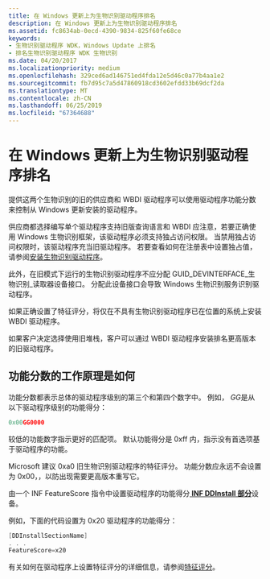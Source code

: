```yaml
---
title: 在 Windows 更新上为生物识别驱动程序排名
description: 在 Windows 更新上为生物识别驱动程序排名
ms.assetid: fc8634ab-0ecd-4390-9834-825f60fe68ce
keywords:
- 生物识别驱动程序 WDK，Windows Update 上排名
- 排名生物识别驱动程序 WDK 生物识别
ms.date: 04/20/2017
ms.localizationpriority: medium
ms.openlocfilehash: 329ced6ad146751ed4fda12e5d46c0a77b4aa1e2
ms.sourcegitcommit: fb7d95c7a5d47860918cd3602efdd33b69dcf2da
ms.translationtype: MT
ms.contentlocale: zh-CN
ms.lasthandoff: 06/25/2019
ms.locfileid: "67364688"
---
```

# <a name="ranking-a-biometric-driver-on-windows-update"></a>在 Windows 更新上为生物识别驱动程序排名

提供这两个生物识别的旧的供应商和 WBDI 驱动程序可以使用驱动程序功能分数来控制从 Windows 更新安装的驱动程序。

供应商都选择编写单个驱动程序支持旧版查询语言和 WBDI 应注意，若要正确使用 Windows 生物识别框架，该驱动程序必须支持独占访问权限。 当禁用独占访问权限时，该驱动程序充当旧驱动程序。 若要查看如何在注册表中设置独占值，请参阅[安装生物识别驱动程序](installing-a-biometric-driver.md)。

此外，在旧模式下运行的生物识别驱动程序不应分配 GUID\_DEVINTERFACE\_生物识别\_读取器设备接口。 分配此设备接口会导致 Windows 生物识别服务识别驱动程序。

如果正确设置了特征评分，将仅在不具有生物识别驱动程序已在位置的系统上安装 WBDI 驱动程序。

如果客户决定选择使用旧堆栈，客户可以通过 WBDI 驱动程序安装排名更高版本的旧驱动程序。

## <a name="how-feature-score-works"></a>功能分数的工作原理是如何

功能分数都表示总体的驱动程序级别的第三个和第四个数字中。 例如， *GG*是从以下驱动程序级别的功能得分：

```cpp
0x00GG0000
```

较低的功能数字指示更好的匹配项。 默认功能得分是 0xff 内，指示没有首选项基于驱动程序的功能。

Microsoft 建议 0xa0 旧生物识别驱动程序的特征评分。 功能分数应永远不会设置为 0x00，，以防出现需要更高版本重写它。

由一个 INF FeatureScore 指令中设置驱动程序的功能得分[ **INF DDInstall 部分**](https://docs.microsoft.com/windows-hardware/drivers/install/inf-ddinstall-section)设备。

例如，下面的代码设置为 0x20 驱动程序的功能得分：

```cpp
[DDInstallSectionName]
. . .
FeatureScore=x20
```

有关如何在驱动程序上设置特征评分的详细信息，请参阅[特征评分](https://docs.microsoft.com/windows-hardware/drivers/install/feature-score--windows-vista-and-later-)。
